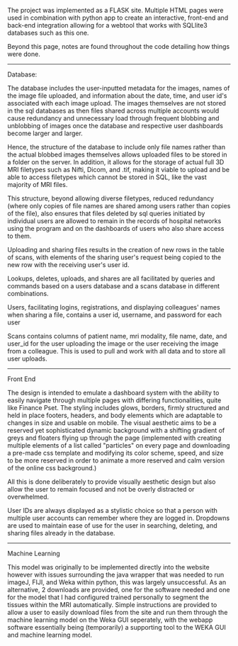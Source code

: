 The project was implemented as a FLASK site. Multiple HTML pages were used in combination with python app to create an interactive, front-end and back-end integration allowing for a webtool that works with SQLlite3 databases such as this one.

Beyond this page, notes are found throughout the code detailing how things were done.

----------------------------------------------------------------------------------------------------------------------------------------------------------------

Database:

The database includes the user-inputted metadata for the images, names of the image file uploaded, and information about the date, time, and user id's associated with each image upload. The images themselves are not stored in the sql databases as then files shared across multiple accounts would cause redundancy and unnecessary load through frequent blobbing and unblobbing of images once the database and respective user dashboards become larger and larger.

Hence, the structure of the database to include only file names rather than the actual blobbed images themselves allows uploaded files to be stored in a folder on the server. In addition, it allows for the storage of actual full 3D MRI filetypes such as Nifti, Dicom, and .tif, making it viable to upload and be able to access filetypes which cannot be stored in SQL, like the vast majority of MRI files.

This structure, beyond allowing diverse filetypes, reduced redundancy (where only copies of file names are shared among users rather than copies of the file), also ensures that files deleted by sql queries initiated by individual users are allowed to remain in the records of hospital networks using the program and on the dashboards of users who also share access to them.

Uploading and sharing files results in the creation of new rows in the table of scans, with elements of the sharing user's request being copied to the new row with the receiving user's user id.

Lookups, deletes, uploads, and shares are all facilitated by queries and commands based on a users database and a scans database in different combinations.

Users, facilitating logins, registrations, and displaying colleagues' names when sharing a file, contains a user id, username, and password for each user

Scans contains columns of patient name, mri modality, file name, date, and user_id for the user uploading the image or the user receiving the image from a colleague. This is used to pull and work with all data and to store all user uploads.

----------------------------------------------------------------------------------------------------------------------------------------------------------------

Front End

The design is intended to emulate a dashboard system with the ability to easily navigate through multiple pages with differing functionalities, quite like Finance Pset. The styling includes glows, borders, firmly structured and held in place footers, headers, and body elements which are adaptable to changes in size and usable on mobile. The visual aesthetic aims to be a reserved yet sophisticated dynamic background with a shifting gradient of greys and floaters flying up through the page (implemented with creating multiple elements of a list called "particles" on every page and downloading a pre-made css template and modifying its color scheme, speed, and size to be more reserved in order to animate a more reserved and calm version of the online css background.)

All this is done deliberately to provide visually aesthetic design but also allow the user to remain focused and not be overly distracted or overwhelmed.

User IDs are always displayed as a stylistic choice so that a person with multiple user accounts can remember where they are logged in. Dropdowns are used to maintain ease of use for the user in searching, deleting, and sharing files already in the database.

----------------------------------------------------------------------------------------------------------------------------------------------------------------

Machine Learning

This model was originally to be implemented directly into the website however with issues surrounding the java wrapper that was needed to run imageJ, FIJI, and Weka within python, this was largely unsuccessful. As an alternative, 2 downloads are provided, one for the software needed and one for the model that I had configured trained personally to segment the tissues within the MRI automatically. Simple instructions are provided to allow a user to easily download files from the site and run them through the machine learning model on the Weka GUI seperately, with the webapp software essentially being (temporarily) a supporting tool to the WEKA GUI and machine learning model.